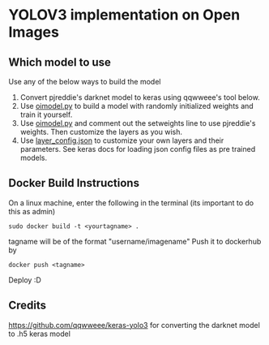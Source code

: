 
# YOLOV3 implementation on Open Images

## Which model to use
Use any of the below ways to build the model
 1. Convert pjreddie's darknet model to keras using qqwweee's tool below.
 2. Use [oimodel.py](https://github.com/marcu5fen1x/YOLO3-OpenImages/blob/master/oimodel.py) to build a model with randomly initialized weights and train it yourself.
 3. Use [oimodel.py](https://github.com/marcu5fen1x/YOLO3-OpenImages/blob/master/oimodel.py) and comment out the setweights line to use pjreddie's weights. Then customize the layers as you wish. 
 4. Use [layer_config.json](https://github.com/marcu5fen1x/YOLO3-OpenImages/blob/master/layer_config.json) to customize your own layers and their parameters. See keras docs for loading json config files as pre trained models.
 ## Docker Build Instructions
 On a linux machine, enter the following in the terminal (its important to do this as admin)

    sudo docker build -t <yourtagname> .
tagname will be of the format "username/imagename"
Push it to dockerhub by

    docker push <tagname>
Deploy :D
## Credits
https://github.com/qqwweee/keras-yolo3 for converting the darknet model to .h5 keras model

